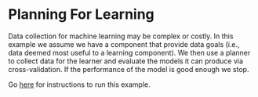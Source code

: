# Planning For Learning

Data collection for machine learning may be complex or costly.  In this example
we assume we have a component that provide data goals (i.e., data deemed most
useful to a learning component). We then use a planner to collect data for the
learner and evaluate the models it can produce via cross-validation.  If the
performance of the model is good enough we stop.

Go
[here](https://github.com/uwe-koeckemann/AIDDL/tree/master/example/learning-agent)
for instructions to run this example.
